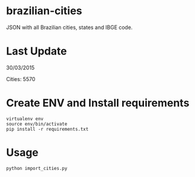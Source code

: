 # brazilian-cities

JSON with all Brazilian cities, states and IBGE code.

Last Update
===========

30/03/2015

Cities: 5570

Create ENV and Install requirements
===================================

```shell
virtualenv env
source env/bin/activate
pip install -r requirements.txt
```

Usage
=====

```python
python import_cities.py
```
